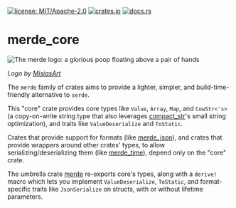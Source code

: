 [![license: MIT/Apache-2.0](https://img.shields.io/badge/license-MIT%2FApache--2.0-blue.svg)](LICENSE-MIT)
[![crates.io](https://img.shields.io/crates/v/merde_core.svg)](https://crates.io/crates/merde_core)
[![docs.rs](https://docs.rs/merde_core/badge.svg)](https://docs.rs/merde_core)

# merde_core

![The merde logo: a glorious poop floating above a pair of hands](https://github.com/user-attachments/assets/763d60e0-5101-48af-bc72-f96f516a5d0f)

_Logo by [MisiasArt](https://misiasart.carrd.co)_

The `merde` family of crates aims to provide a lighter, simpler, and
build-time-friendly alternative to `serde`.

This "core" crate provides core types like `Value`, `Array`, `Map`,
and `CowStr<'s>` (a copy-on-write string type that also leverages
[compact_str](https://crates.io/crates/compact_str)'s small string
optimization), and traits like `ValueDeserialize` and `ToStatic`.

Crates that provide support for formats (like [merde_json](https://crates.io/crates/merde_json)),
and crates that provide wrappers around other crates' types, to allow serializing/deserializing
them (like [merde_time](https://crates.io/crates/merde_time)), depend only on the "core" crate.

The umbrella crate [merde](https://crates.io/crates/merde) re-exports core's types, along
with a `derive!` macro which lets you implement `ValueDeserialize`, `ToStatic`, and format-specific
traits like `JsonSerialize` on structs, with or without lifetime parameters.
